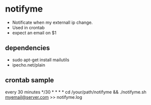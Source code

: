 # notifyme

- Notificate when my externall ip change.
- Used in crontab
- expect an email on $1

## dependencies
- sudo apt-get install mailutils
- ipecho.net/plain

## crontab sample

every 30 minutes
*/30 * * * * cd /your/path/notifyme && ./notifyme.sh myemail@server.com >> notifyme.log